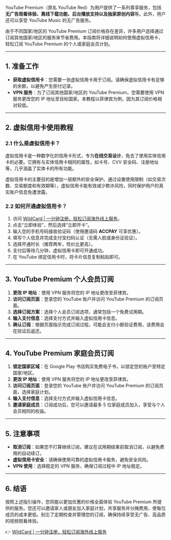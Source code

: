 YouTube Premium（原名 YouTube Red）为用户提供了一系列尊享服务，包括**无广告观看体验、离线下载功能、后台播放支持以及独家原创内容**等。此外，用户还可以享受 YouTube Music 的无广告服务。

由于不同国家/地区的 YouTube Premium 订阅价格存在差异，许多用户选择通过订阅其他国家/地区的服务来节省费用。本指南将详细说明如何使用虚拟信用卡，轻松订阅 YouTube Premium 的个人或家庭会员计划。

---

## 1. 准备工作

- **获取虚拟信用卡**：您需要一张虚拟信用卡用于订阅。请确保虚拟信用卡有足够的余额，以避免产生拒付记录。
- **VPN 服务**：为了订阅其他国家/地区的 YouTube Premium，您需要使用 VPN 服务更改您的 IP 地址至目标国家。本教程以菲律宾为例，因为其订阅价格相对较低。

---

## 2. 虚拟信用卡使用教程

### 2.1 什么是虚拟信用卡？

虚拟信用卡是一种数字化的信用卡形式，专为**在线交易设计**，免去了使用实体信用卡的必要。它拥有与实体信用卡相同的属性，如卡号、CVV 安全码、注册地址等，几乎涵盖了实体卡的所有功能。

虚拟信用卡的主要目的是增加一层额外的安全保护。通过设置使用限制（如交易次数、交易额度和有效期等），虚拟信用卡能有效减少欺诈风险，同时保护用户的真实账户信息免遭泄露。

### 2.2 如何开通虚拟信用卡？

1. 访问 [WildCard | 一分钟注册，轻松订阅海外线上服务](https://bit.ly/bewildcard)。
2. 点击“立即体验”，然后选择“立即开卡”。
3. 输入您的手机号码接收验证码（使用邀请码 **ACCPAY** 可享优惠）。
4. 填写个人信息并完成支付宝扫码认证（无需人脸或身份证验证）。
5. 选择开通时长（推荐两年，性价比更高）。
6. 支付后等待几分钟，虚拟信用卡即可开通成功。
7. 在 YouTube 绑定信用卡时，将卡片信息复制粘贴即可。

---

## 3. YouTube Premium 个人会员订阅

1. **更改 IP 地址**：使用 VPN 服务将您的 IP 地址更改至菲律宾。
2. **访问订阅页面**：登录您的 YouTube 账户并访问 YouTube Premium 的订阅页面。
3. **选择订阅方案**：选择个人会员订阅选项，通常包括一个免费试用期。
4. **输入支付信息**：选择支付方式并输入虚拟信用卡信息。
5. **确认订阅**：根据页面指示完成订阅过程。可能会支付小额验证费用，该费用会在验证后返还。

---

## 4. YouTube Premium 家庭会员订阅

1. **锁定国家区域**：在 Google Play 书店购买免费电子书，以锁定您的账户至特定国家/地区。
2. **更改 IP 地址**：使用 VPN 服务将您的 IP 地址更改至菲律宾。
3. **访问订阅页面**：登录您的 YouTube 账户并访问 YouTube Premium 的订阅页面，选择家庭计划。
4. **输入支付信息**：选择支付方式并输入虚拟信用卡信息。
5. **邀请家庭成员**：订阅成功后，您可以邀请最多 5 位家庭成员加入，享受与个人会员相同的权益。

---

## 5. 注意事项

- **取消订阅**：如果您不打算继续订阅，建议在试用期结束前取消订阅，以避免费用的自动续订。
- **虚拟信用卡安全**：请确保使用可靠的虚拟信用卡服务，避免安全风险。
- **VPN 使用**：选择稳定的 VPN 服务，确保订阅过程中 IP 地址稳定。

---

## 6. 结语

按照上述指引操作，您将能以更加优惠的价格全面体验 YouTube Premium 所提供的服务。您还可以邀请家人或朋友加入家庭计划，共享服务并分摊费用，使每位成员的成本更低。别忘了定期检查并管理您的订阅，确保持续享受无广告、高品质的视频观看体验。

👉 [WildCard | 一分钟注册，轻松订阅海外线上服务](https://bit.ly/bewildcard)